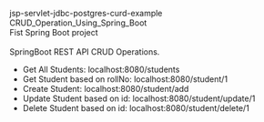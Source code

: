 jsp-servlet-jdbc-postgres-curd-example <br>
CRUD_Operation_Using_Spring_Boot<br>
Fist Spring Boot project<br>
<br>
SpringBoot REST API CRUD Operations. <br>
* Get All Students: localhost:8080/students <br>
* Get Student based on rollNo: localhost:8080/student/1 <br>
* Create Student: localhost:8080/student/add <br>
* Update Student based on id: localhost:8080/student/update/1 <br>
* Delete Student based on id: localhost:8080/student/delete/1 <br>
